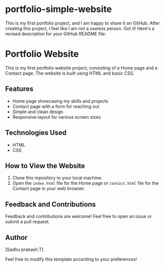 # portfolio-simple-website
  This is my first portfolio project, and I am happy to share it on GitHub. After creating this project, I feel like I am not a useless person.
  Got it! Here's a revised description for your GitHub README file:
  
# Portfolio Website

This is my first portfolio website project, consisting of a Home page and a Contact page. The website is built using HTML and basic CSS.

## Features
- Home page showcasing my skills and projects
- Contact page with a form for reaching out
- Simple and clean design
- Responsive layout for various screen sizes

## Technologies Used
- HTML
- CSS

## How to View the Website
1. Clone this repository to your local machine.
2. Open the `index.html` file for the Home page or `contact.html` file for the Contact page in your web browser.



## Feedback and Contributions
Feedback and contributions are welcome! Feel free to open an issue or submit a pull request.

## Author
[Sadhu prakash.T]

Feel free to modify this template according to your preferences!
